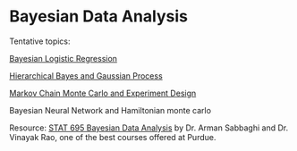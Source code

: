 # Bayesian Data Analysis


Tentative topics:

[Bayesian Logistic Regression](http://rpubs.com/greyman/Bayesian_Logistic_Regression)

[Hierarchical Bayes and Gaussian Process](http://rpubs.com/greyman/308720)

[Markov Chain Monte Carlo and Experiment Design](http://rpubs.com/greyman/MCMC_MH_Sampling)

Bayesian Neural Network and Hamiltonian monte carlo

Resource: [STAT 695 Bayesian Data Analysis](http://www.stat.purdue.edu/~sabbaghi/teaching/STAT%20695%20Syllabus%202017.pdf) by Dr. Arman Sabbaghi and Dr. Vinayak Rao, one of the best courses offered at Purdue.

